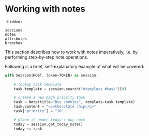 # Working with notes

```{toctree}
:hidden:

sessions
notes
attributes
branches
```

This section describes how to work with notes imperatively, i.e. by performing step-by-step note operations.

Following is a brief, self-explanatory example of what will be covered:

```python
with Session(HOST, token=TOKEN) as session:
    
    # lookup task template
    task_template = session.search("#template #task")[0]

    # create a new high priority task
    task = Note(title="Buy cookies", template=task_template)
    task.content = "<p>Chocolate chip</p>"
    task["priority"] = "10"

    # place it under today's day note
    today = session.get_today_note()
    today += task
```
